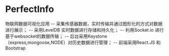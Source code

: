 # PerfectInfo
物联网数据可视化应用
  -- 采集传感器数据，实时传输并通过图形化的方式对数据进行展示；
  -- 采用LevelDB 实时数据进行存储和持久化； 
  -- 利用Socket.io 进行基于websocket的数据传输；
  -- 后台采用Keystone（express,mongoose,NODE）对历史数据进行管理；
  -- 前端采用React.JS 和 Bootstrap
  
